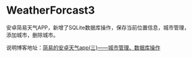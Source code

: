 # WeatherForcast3

安卓简易天气APP，新增了SQLite数据库操作，保存当前位置信息，城市管理，添加城市，删除城市。

说明博客地址：[简易的安卓天气app(三)——城市管理、数据库操作](https://blog.csdn.net/m0_51390535/article/details/125362820?spm=1001.2014.3001.5502)